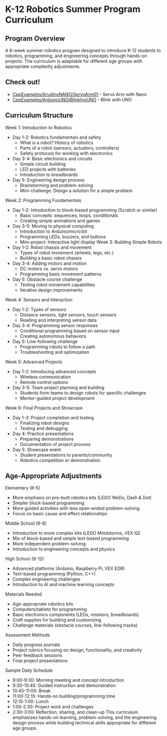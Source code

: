 # K-12 Robotics Summer Program Curriculum
## Program Overview
A 6-week summer robotics program designed to introduce K-12 students to robotics, programming, and engineering concepts through hands-on projects. The curriculum is adaptable for different age groups with appropriate complexity adjustments.

## Check out!
- [CppExamples/ArudinoNANO/ServoArm01](CppExamples/ArudinoNANO/ServoArm01) - Servo Arm with Nano
- [CppExamples/ArduinoUNO/BlinkInoUNO](CppExamples/ArduinoUNO/BlinkInoUNO) - Blink with UNO

## Curriculum Structure

Week 1: Introduction to Robotics
* Day 1-2: Robotics fundamentals and safety
    * What is a robot? History of robotics
    * Parts of a robot (sensors, actuators, controllers)
    * Safety protocols for working with electronics
* Day 3-4: Basic electronics and circuits
    * Simple circuit building
    * LED projects with batteries
    * Introduction to breadboards
* Day 5: Engineering design process
    * Brainstorming and problem-solving
    * Mini-challenge: Design a solution for a simple problem


Week 2: Programming Fundamentals
* Day 1-2: Introduction to block-based programming (Scratch or similar)
    * Basic concepts: sequences, loops, conditionals
    * Creating simple animations and games
* Day 3-5: Moving to physical computing
    * Introduction to Arduino/micro:bit
    * Programming LEDs, buzzers, and buttons
    * Mini-project: Interactive light display
Week 3: Building Simple Robots
* Day 1-2: Robot chassis and movement
    * Types of robot movement (wheels, legs, etc.)
    * Building a basic robot chassis
* Day 3-4: Adding motors and motion
    * DC motors vs. servo motors
    * Programming basic movement patterns
* Day 5: Obstacle course challenge
    * Testing robot movement capabilities
    * Iterative design improvements


Week 4: Sensors and Interaction
* Day 1-2: Types of sensors
    * Distance sensors, light sensors, touch sensors
    * Reading and interpreting sensor data
* Day 3-4: Programming sensor responses
    * Conditional programming based on sensor input
    * Creating autonomous behaviors
* Day 5: Line-following challenge
    * Programming robots to follow a path
    * Troubleshooting and optimization


Week 5: Advanced Projects
* Day 1-2: Introducing advanced concepts
    * Wireless communication
    * Remote control options
* Day 3-5: Team project planning and building
    * Students form teams to design robots for specific challenges
    * Mentor-guided project development


Week 6: Final Projects and Showcase
* Day 1-3: Project completion and testing
    * Finalizing robot designs
    * Testing and debugging
* Day 4: Practice presentations
    * Preparing demonstrations
    * Documentation of project process
* Day 5: Showcase event
    * Student presentations to parents/community
    * Robotics competition or demonstration


## Age-Appropriate Adjustments
Elementary (K-5)
* More emphasis on pre-built robotics kits (LEGO WeDo, Dash & Dot)
* Simpler block-based programming
* More guided activities with less open-ended problem-solving
* Focus on basic cause and effect relationships

Middle School (6-8)
* Introduction to more complex kits (LEGO Mindstorms, VEX IQ)
* Mix of block-based and simple text-based programming
* More independent problem-solving
* Introduction to engineering concepts and physics

High School (9-12)
* Advanced platforms (Arduino, Raspberry Pi, VEX EDR)
* Text-based programming (Python, C++)
* Complex engineering challenges
* Introduction to AI and machine learning concepts

Materials Needed
* Age-appropriate robotics kits
* Computers/tablets for programming
* Basic electronics components (LEDs, resistors, breadboards)
* Craft supplies for building and customizing
* Challenge materials (obstacle courses, line-following tracks)

Assessment Methods
* Daily progress journals
* Project rubrics focusing on design, functionality, and creativity
* Peer feedback sessions
* Final project presentations

Sample Daily Schedule
* 9:00-9:30: Morning meeting and concept introduction
* 9:30-10:45: Guided instruction and demonstration
* 10:45-11:00: Break
* 11:00-12:15: Hands-on building/programming time
* 12:15-1:00: Lunch
* 1:00-2:30: Project work and challenges
* 2:30-3:00: Reflection, sharing, and clean-up
This curriculum emphasizes hands-on learning, problem-solving, and the engineering design process while building technical skills appropriate for different age groups.

